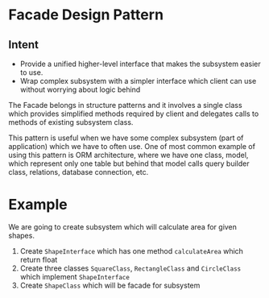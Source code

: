 # Facade Design Pattern

## Intent

- Provide a unified higher-level interface that makes the subsystem easier to use.
- Wrap complex subsystem with a simpler interface which client can use without worrying about logic behind  

The Facade belongs in structure patterns and it involves a single class which provides simplified methods required by client and delegates calls to methods of existing subsystem class.

This pattern is useful when we have some complex subsystem (part of application)  which we have to often use. One of most common example of using this pattern is ORM architecture, where we have one class, model, which represent only one table but behind that model calls query builder class, relations, database connection, etc.

# Example

We are going to create subsystem which will calculate area for given shapes.
 1. Create `ShapeInterface`  which has one method `calculateArea` which return float
 2. Create three classes `SquareClass`, `RectangleClass` and `CircleClass` which implement `ShapeInterface`
 3. Create `ShapeClass` which will be facade for subsystem 
